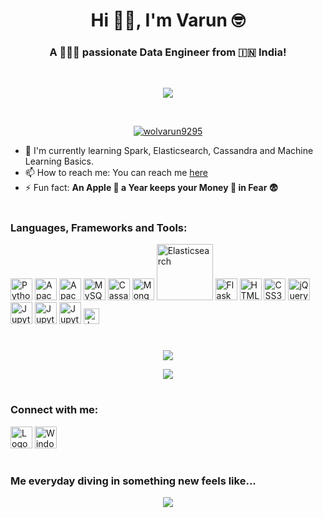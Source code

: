 <h1 align="center">Hi 👋🏻, I'm Varun 🤓</h1>
<h3 align="center">A 🧑🏻‍💻 passionate Data Engineer from 🇮🇳 India!</h3>
<br>

<p align=center><img src=https://gpvc.arturio.dev/Wolvarun9295></p>

<br>
<p align="center"> <a href="https://github.com/ryo-ma/github-profile-trophy"><img src="https://github-profile-trophy.vercel.app/?username=wolvarun9295&margin-w=50&theme=monokai&row=1&column=3" alt="wolvarun9295" /></a> </p>

- 🌱 I'm currently learning Spark, Elasticsearch, Cassandra and Machine Learning Basics.
- 📫 How to reach me: You can reach me [here](mailto:varun.nagrare@gmail.com)
- ⚡ Fun fact: **An Apple 🍎 a Year keeps your Money 💸 in Fear 😨**

#

### Languages, Frameworks and Tools:
<p>
<img src="https://cdn.icon-icons.com/icons2/1508/PNG/512/python_104451.png" width="35" alt="Python" />

<img src="https://cdn.icon-icons.com/icons2/512/PNG/512/dbs-hadoop_icon-icons.com_50912.png" width="35" alt="Apache Hadoop" />
<img src="https://cdn.icon-icons.com/icons2/2389/PNG/512/apache_spark_logo_icon_145492.png" width="35" alt="Apache Spark" />

<img src="https://cdn.icon-icons.com/icons2/2415/PNG/512/mysql_original_logo_icon_146416.png" width="35" alt="MySQL" />
<img src="https://cdn.icon-icons.com/icons2/512/PNG/512/dbs-cassandra_icon-icons.com_50916.png" width="35" alt="Cassandra" />
<img src="https://cdn.icon-icons.com/icons2/2415/PNG/512/mongodb_original_logo_icon_146424.png" width="35" alt="MongoDB" />
<img src="https://images.contentstack.io/v3/assets/bltefdd0b53724fa2ce/blt280217a63b82a734/5bbdaacf63ed239936a7dd56/elastic-logo.svg" width="90" alt="Elasticsearch" />

<img src="https://cdn.icon-icons.com/icons2/512/PNG/512/prog-flask_icon-icons.com_50797.png" width="35" alt="Flask" />
<img src="https://cdn.icon-icons.com/icons2/2107/PNG/512/file_type_html_icon_130541.png" width="35" alt="HTML5" />
<img src="https://cdn.icon-icons.com/icons2/2107/PNG/512/file_type_css_icon_130661.png" width="35" alt="CSS3" />
<img src="https://cdn.icon-icons.com/icons2/2415/PNG/512/jquery_plain_wordmark_logo_icon_146445.png" width="35" alt="jQuery" />

<img src="https://upload.wikimedia.org/wikipedia/commons/thumb/a/a1/PyCharm_Logo.svg/220px-PyCharm_Logo.svg.png" width="35" alt="Jupyter Lab" />
<img src="https://cdn.icon-icons.com/icons2/2107/PNG/512/file_type_vscode_icon_130084.png" width="35" alt="Jupyter Lab" />
<img src="https://cdn.icon-icons.com/icons2/2107/PNG/512/file_type_jupyter_icon_130494.png" width="35" alt="Jupyter Lab" />

<img src="https://opencv.org/wp-content/uploads/2020/07/OpenCV_logo_white_600x.png" width="25" alt="Jupyter Lab" />
</p>

#

<p align=center>
<img src=https://github-readme-stats.vercel.app/api?username=Wolvarun9295&show_icons=true&theme=radical&hide=contribs>
</p>
<p align=center>
<img src=https://github-readme-stats.vercel.app/api/top-langs/?username=Wolvarun9295&layout=compact&theme=radical>
</p>

#

### Connect with me:
<p>
<img src="https://www.freeiconspng.com/uploads/logo-twitter-icon-symbol-0.png" width="35" alt="Logo Twitter Icon Symbol" />
<img src="https://www.freeiconspng.com/uploads/github-logo-icon-23.png" width="35" alt="Windows Icons Github Logo For" />
</p>

#

### Me everyday diving in something new feels like...
<p align=center><img src=https://i.giphy.com/media/9tZc9Mzo9K0yOYx38U/giphy.webp></p>
